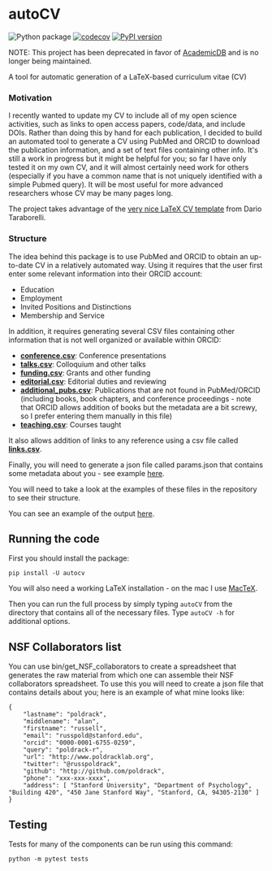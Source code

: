 # autoCV
![Python package](https://github.com/poldrack/autoCV/workflows/Python%20package/badge.svg)
[![codecov](https://codecov.io/gh/poldrack/autoCV/branch/master/graph/badge.svg)](https://codecov.io/gh/poldrack/autoCV)
[![PyPI version](https://badge.fury.io/py/autocv.svg)](https://badge.fury.io/py/autocv)

NOTE: This project has been deprecated in favor of [AcademicDB](https://github.com/poldrack/academicdb) and is no longer being maintained.

A tool for automatic generation of a LaTeX-based curriculum vitae (CV)

### Motivation

I recently wanted to update my CV to include all of my open science activities, such as links to open access papers, code/data, and include DOIs.  Rather than doing this by hand for each publication, I decided to build an automated tool to generate a CV using PubMed and ORCID to download the publication information, and a set of text files containing other info.  It's still a work in progress but it might be helpful for you; so far I have only tested it on my own CV, and it will almost certainly need work for others (especially if you have a common name that is not uniquely identified with a simple Pubmed query). It will be most useful for more advanced researchers whose CV may be many pages long.  

The project takes advantage of the [very nice LaTeX CV template](http://nitens.org/taraborelli/cvtex) from Dario Taraborelli.

### Structure

The idea behind this package is to use PubMed and ORCID to obtain an up-to-date CV in a relatively automated way.
Using it requires that the user first enter some relevant information into their ORCID account:

* Education
* Employment
* Invited Positions and Distinctions
* Membership and Service

In addition, it requires generating several CSV files containing other information that is not well organized or available within ORCID:

* **[conference.csv](autocv/testdata/conference.csv)**: Conference presentations
* **[talks.csv](autocv/testdata/talks.csv)**: Colloquium and other talks
* **[funding.csv](autocv/testdata/funding.csv)**: Grants and other funding
* **[editorial.csv](autocv/testdata/editorial.csv)**: Editorial duties and reviewing
* **[additional_pubs.csv](autocv/testdata/additional_pubs.csv)**: Publications that are not found in PubMed/ORCID (including books, book chapters, and conference proceedings - note that ORCID allows addition of books but the metadata are a bit screwy, so I prefer entering them manually in this file)
* **[teaching.csv](autocv/testdata/teaching.csv)**: Courses taught

It also allows addition of links to any reference using a csv file called **[links.csv](autocv/testdata/links.csv)**.

Finally, you will need to generate a json file called params.json that contains some metadata about you - see example [here](autocv/testdata/params.json).

You will need to take a look at the examples of these files in the repository to see their structure.

You can see an example of the output [here](autocv/testdata/autocv_template.pdf).

## Running the code

First you should install the package:

```pip install -U autocv```

You will also need a working LaTeX installation - on the mac I use [MacTeX](https://www.tug.org/mactex/).

Then you can run the full process by simply typing ```autoCV``` from the directory that contains all of the necessary files.  Type ```autoCV -h``` for additional options.

## NSF Collaborators list

You can use bin/get_NSF_collaborators to create a spreadsheet that generates the raw material from which one can assemble their NSF collaborators spreadsheet.  To use this you will need to create a json file that contains details about you; here is an example of what mine looks like:

```
{
    "lastname": "poldrack",
    "middlename": "alan",
    "firstname": "russell",
    "email": "russpold@stanford.edu",
    "orcid": "0000-0001-6755-0259",
    "query": "poldrack-r",
    "url": "http://www.poldracklab.org",
    "twitter": "@russpoldrack",
    "github": "http://github.com/poldrack",
    "phone": "xxx-xxx-xxxx",
    "address": [ "Stanford University", "Department of Psychology", "Building 420", "450 Jane Stanford Way", "Stanford, CA, 94305-2130" ]
}
```

## Testing

Tests for many of the components can be run using this command:

```
python -m pytest tests
```
